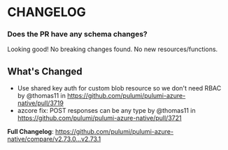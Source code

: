 # CHANGELOG

### Does the PR have any schema changes?

Looking good! No breaking changes found.
No new resources/functions.

<!-- Release notes generated using configuration in .github/release.yml at v2.73.1 -->

## What's Changed
* Use shared key auth for custom blob resource so we don't need RBAC by @thomas11 in https://github.com/pulumi/pulumi-azure-native/pull/3719
* azcore fix: POST responses can be any type by @thomas11 in https://github.com/pulumi/pulumi-azure-native/pull/3721


**Full Changelog**: https://github.com/pulumi/pulumi-azure-native/compare/v2.73.0...v2.73.1